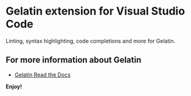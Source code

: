 # Gelatin extension for Visual Studio Code

Linting, syntax highlighting, code completions and more for Gelatin.

## For more information about Gelatin

* [Gelatin Read the Docs](https://gelatin.readthedocs.io/en/latest)

**Enjoy!**
